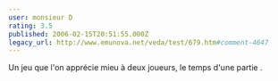 ```yaml
---
user: monsieur D
rating: 3.5
published: 2006-02-15T20:51:55.000Z
legacy_url: http://www.emunova.net/veda/test/679.htm#comment-4647
---
```

Un jeu que l'on apprécie mieu à deux joueurs, le temps d'une partie .